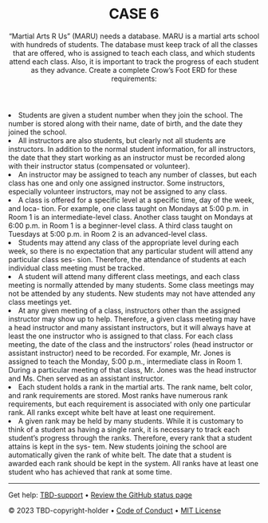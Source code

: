 <header>

<!--
  <<< Author notes: Course header >>>
  Read <https://skills.github.com/quickstart> for more information about how to build courses using this template.
  Include a 1280×640 image, course name in sentence case, and a concise description in emphasis.
  In your repository settings: enable template repository, add your 1280×640 social image, auto delete head branches.
  Next to "About", add description & tags; disable releases, packages, & environments.
  Add your open source license, GitHub uses the MIT license.
-->

# CASE 6

“Martial Arts R Us” (MARU) needs a database. MARU is a martial arts school with hundreds of students. The database must keep track of all the classes that are offered, who is assigned to teach each class, and which students attend each class. Also, it is important to track the progress of each student as they advance. Create a complete Crow’s Foot ERD for these requirements:

</header>
<li>	Students are given a student number when they join the school. The number is stored along with their name, date of birth, and the date they joined the school.</li>
<li>	All instructors are also students, but clearly not all students are instructors. In addition to the normal student information, for all instructors, the date that they start working as an instructor must be recorded along with their instructor status (compensated or volunteer).</li>
<li>	An instructor may be assigned to teach any number of classes, but each class has one and only one assigned instructor. Some instructors, especially volunteer instructors, may not be assigned to any class.</li>
<li>	A class is offered for a specific level at a specific time, day of the week, and loca- tion. For example, one class taught on Mondays at 5:00 p.m. in Room 1 is an intermediate-level class. Another class taught on Mondays at 6:00 p.m. in Room 1 is a beginner-level class. A third class taught on Tuesdays at 5:00 p.m. in Room 2 is an advanced-level class.</li>
<li>	Students may attend any class of the appropriate level during each week, so there is no expectation that any particular student will attend any particular class ses- sion. Therefore, the attendance of students at each individual class meeting must be tracked.</li>
<li>	A student will attend many different class meetings, and each class meeting is normally attended by many students. Some class meetings may not be attended by any students. New students may not have attended any class meetings yet.</li>
<li>	At any given meeting of a class, instructors other than the assigned instructor may show up to help. Therefore, a given class meeting may have a head instructor and many assistant instructors, but it will always have at least the one instructor who is assigned to that class. For each class meeting, the date of the class and the instructors’ roles (head instructor or assistant instructor) need to be recorded. For example, Mr. Jones is assigned to teach the Monday, 5:00 p.m., intermediate class in Room 1. During a particular meeting of that class, Mr. Jones was the head instructor and Ms. Chen served as an assistant instructor.</li>
<li>	Each student holds a rank in the martial arts. The rank name, belt color, and rank requirements are stored. Most ranks have numerous rank requirements, but each requirement is associated with only one particular rank. All ranks except white belt have at least one requirement.</li>
<li>	A given rank may be held by many students. While it is customary to think of a student as having a single rank, it is necessary to track each student’s progress through the ranks. Therefore, every rank that a student attains is kept in the sys- tem. New students joining the school are automatically given the rank of white belt. The date that a student is awarded each rank should be kept in the system. All ranks have at least one student who has achieved that rank at some time.</li>

<footer>

<!--
  <<< Author notes: Footer >>>
  Add a link to get support, GitHub status page, code of conduct, license link.
-->

---

Get help: [TBD-support](TBD-support-link) &bull; [Review the GitHub status page](https://www.githubstatus.com/)

&copy; 2023 TBD-copyright-holder &bull; [Code of Conduct](https://www.contributor-covenant.org/version/2/1/code_of_conduct/code_of_conduct.md) &bull; [MIT License](https://gh.io/mit)

</footer>
